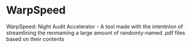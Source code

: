 # WarpSpeed
WarpSpeed: Night Audit Accelerator - A tool made with the intentnion of streamlining the renmaming a large amount of randomly-named .pdf files based on their contents
